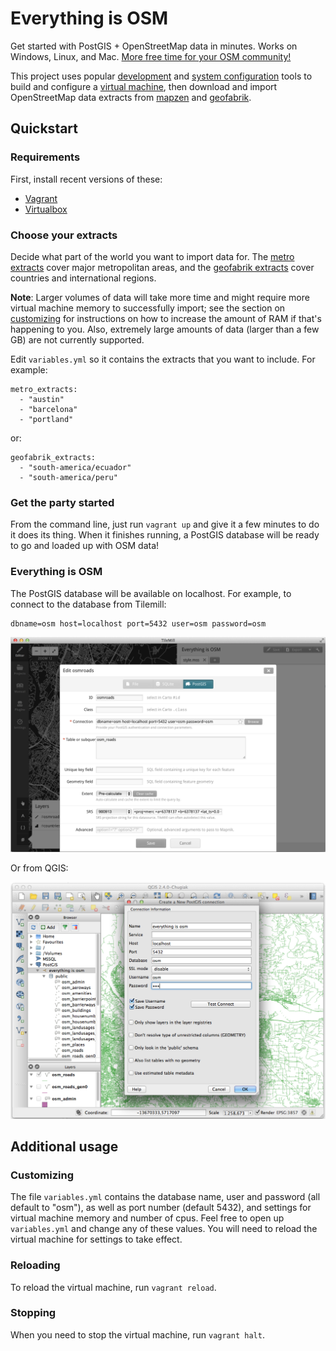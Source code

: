 # Everything is OSM

Get started with PostGIS + OpenStreetMap data in minutes. Works on Windows,
Linux, and Mac. [More free time for your OSM
community!](https://www.youtube.com/watch?v=StTqXEQ2l-Y&t=5s)

This project uses popular [development](http://vagrantup.com/) and [system
configuration](http://docs.ansible.com/) tools to build and configure a [virtual
machine](https://www.virtualbox.org/), then download and import OpenStreetMap
data extracts from [mapzen](https://mapzen.com/metro-extracts/) and
[geofabrik](http://download.geofabrik.de/).


## Quickstart

### Requirements

First, install recent versions of these:

- [Vagrant](http://vagrantup.com/)
- [Virtualbox](https://www.virtualbox.org/)



### Choose your extracts

Decide what part of the world you want to import data for. The [metro
extracts](https://mapzen.com/metro-extracts/) cover major metropolitan areas,
and the [geofabrik extracts](http://download.geofabrik.de/) cover countries and
international regions. 


**Note**: Larger volumes of data will take more time and might require more
virtual machine memory to successfully import; see the section on
[customizing](#customizing) for instructions on how to increase the amount of
RAM if that's happening to you. Also, extremely large amounts of data (larger
than a few GB) are not currently supported.


Edit `variables.yml` so it contains the extracts that you want to include. For
example:

    metro_extracts:
      - "austin"
      - "barcelona"
      - "portland"

or:

    geofabrik_extracts:
      - "south-america/ecuador"
      - "south-america/peru"



### Get the party started

From the command line, just run `vagrant up` and give it a few minutes to do it
does its thing. When it finishes running, a PostGIS database will be ready to go
and loaded up with OSM data!


### Everything is OSM

The PostGIS database will be available on localhost. For example, to connect to
the database from Tilemill:

    dbname=osm host=localhost port=5432 user=osm password=osm


![Tilemill Screenshot](doc/tilemill-screenshot.png)


Or from QGIS:

![QGIS Screenshot](doc/qgis-screenshot.png)


## Additional usage


### Customizing

The file `variables.yml` contains the database name, user and password (all
default to "osm"), as well as port number (default 5432), and settings for
virtual machine memory and number of cpus. Feel free to open up `variables.yml`
and change any of these values. You will need to reload the virtual machine
for settings to take effect.


### Reloading

To reload the virtual machine, run `vagrant reload`.


### Stopping

When you need to stop the virtual machine, run `vagrant halt`.


